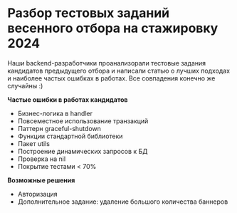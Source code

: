 # Разбор тестовых заданий весенного отбора на стажировку 2024
Наши backend-разработчики проанализорали тестовые задания кандидатов предыдущего отбора и написали статью о лучших подходах и наиболее частых ошибках в работах. Все совпадения конечно же случайны :)

**Частые ошибки в работах кандидатов**
- Бизнес-логика в handler
- Повсеместное использование транзакций
- Паттерн graceful-shutdown
- Функции стандартной библиотеки
- Пакет utils
- Построение динамических запросов к БД 
- Проверка на nil
- Покрытие тестами < 70%

**Возможные решения**
- Авторизация
- Дополнительное задание: удаление большого количества баннеров
